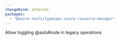 ```yaml
---
changeKind: internal
packages:
  - "@azure-tools/typespec-azure-resource-manager"
---
```


Allow toggling @autoRoute in legacy operations